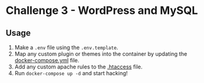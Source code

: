 # Challenge 3 - WordPress and MySQL

## Usage

1. Make a `.env` file using the `.env.template`.
1. Map any custom plugin or themes into the container by updating the [docker-compose.yml](./docker-compose.yml) file.
1. Add any custom apache rules to the [.htaccess](./apache/.htaccess) file.
1. Run `docker-compose up -d` and start hacking!